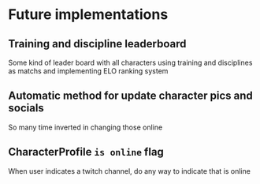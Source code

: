 # Future implementations

## Training and discipline leaderboard
Some kind of leader board with all characters using training and disciplines as matchs and implementing ELO ranking system

## Automatic method for update character pics and socials
So many time inverted in changing those online

## CharacterProfile `is online` flag
When user indicates a twitch channel, do any way to indicate that is online
